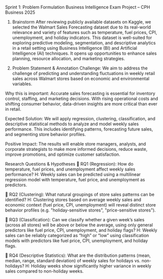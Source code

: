 Sprint 1: Problem Formulation
Business Intelligence Exam Project – CPH Business 2025
1. Brainstorm
After reviewing publicly available datasets on Kaggle, we selected the Walmart Sales Forecasting dataset due to its real-world relevance and variety of features such as temperature, fuel prices, CPI, unemployment, and holiday indicators. This dataset is well-suited for exploring predictive modeling, segmentation, and descriptive analytics in a retail setting using Business Intelligence (BI) and Artificial Intelligence (AI) techniques. It opens up opportunities to enhance sales planning, resource allocation, and marketing strategies.

2. Problem Statement & Annotation
Challenge:
We aim to address the challenge of predicting and understanding fluctuations in weekly retail sales across Walmart stores based on economic and environmental variables.

Why this is important:
Accurate sales forecasting is essential for inventory control, staffing, and marketing decisions. With rising operational costs and shifting consumer behavior, data-driven insights are more critical than ever in retail.

Expected Solution:
We will apply regression, clustering, classification, and descriptive statistical methods to analyze and model weekly sales performance. This includes identifying patterns, forecasting future sales, and segmenting store behavior profiles.

Positive Impact:
The results will enable store managers, analysts, and corporate strategists to make more informed decisions, reduce waste, improve promotions, and optimize customer satisfaction.

Research Questions & Hypotheses
🔹 RQ1 (Regression):
How do temperature, fuel prices, and unemployment affect weekly sales performance?
H: Weekly sales can be predicted using a multilinear regression model with temperature, fuel price, and unemployment as predictors.

🔹 RQ2 (Clustering):
What natural groupings of store sales patterns can be identified?
H: Clustering stores based on average weekly sales and economic context (fuel price, CPI, unemployment) will reveal distinct store behavior profiles (e.g. "holiday-sensitive stores", "price-sensitive stores").

🔹 RQ3 (Classification):
Can we classify whether a given week’s sales (across all stores) will be above or below the average, using only general predictors like fuel price, CPI, unemployment, and holiday flags?
H: Weekly sales can be reliably categorized as “high” or “low” using classification models with predictors like fuel price, CPI, unemployment, and holiday flags.

🔹 RQ4 (Descriptive Statistics):
What are the distribution patterns (mean, median, range, standard deviation) of weekly sales for holidays vs. non-holidays?
H: Holiday weeks show significantly higher variance in weekly sales compared to non-holiday weeks.